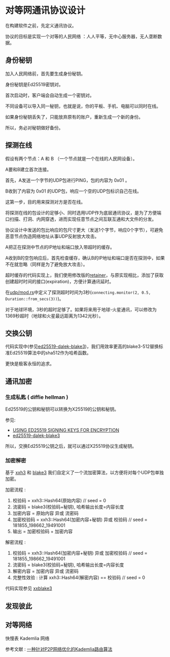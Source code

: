 # 对等网通讯协议设计

在构建软件之前，先定义通讯协议。

协议的目标是实现一个对等的人民网络 ：人人平等，无中心服务器，无人垄断数据。

## 身份秘钥

加入人民网络前，首先要生成身份秘钥。

身份秘钥是Ed25519密钥对。

首次启动时，客户端会自动生成一个密钥对。

不同设备可以导入同一秘钥，也就是说，你的平板、手机、电脑可以同时在线。

如果身份秘钥丢失了，只能放弃原有的账户，重新生成一个新的身份。

所以，务必对秘钥做好备份。

## 探测在线

假设有两个节点：A 和 B （一个节点就是一个在线的人民网设备）。

A要和B建立首次连接。

首先，A发送一个字节的UDP包进行PING，包的内容为 0x01 。

B收到了内容为 0x01 的UDP包，响应一个空的UDP包标识自己在线。

这第一步，目的用来探测对方是否在线。

将探测在线的包设计的足够小、同时选用UDP作为底层通讯协议，是为了方便端口扫描、打洞、内网穿透，进而实现任意节点之间互联互通和大文件的分发。

协议设计中发送的包比响应的包尺寸更大（发送1个字节，响应0个字节），可避免恶意节点伪造网络地址从事UDP反射放大攻击。

A把正在探测中节点的IP地址和端口放入带超时的缓存。

A收到B的空包响应后，首先检查缓存，确认B的IP地址和端口是否在探测中，如果不在就忽略（同样是为了避免放大攻击）。

超时缓存的代码实现上，我们使用修改版的[retainer](https://github.com/gcxfd/retainer)，与原实现相比，添加了获取创建超时时间的接口(expiration)，方便计算通讯延时。

在[udp/mod.rs](https://github.com/rmw-link/rust/blob/master/src/udp/mod.rs#L19)中定义了探测超时时间为3秒(`connecting.monitor(2, 0.5, Duration::from_secs(3))`)。

对于地球环境，3秒的超时足够了。如果将来用于地球-火星通讯，可以修改为1369秒超时（地球和火星最远距离为1342光秒）。

## 交换公钥

代码实现中(参见[ed25519-dalek-blake3](https://github.com/rmw-dart/ed25519-dalek-blake3/blob/master/src/blake3_512.rs))，我们用效率更高的blake3-512替换标准Ed25519算法中的sha512作为哈希函数。

更快是极客永恒的追求。

## 通讯加密

### 生成私匙 ( diffie hellman )

Ed25519的公钥和秘钥可以转换为X25519的公钥和秘钥。

参见:

* [USING ED25519 SIGNING KEYS FOR ENCRYPTION](https://blog.filippo.io/using-ed25519-keys-for-encryption/)
* [ed25519-dalek-blake3](https://github.com/rmw-dart/ed25519-dalek-blake3/commit/3ea98e4403942b328b1deedf322619622e4503a7])

所以，交换Ed25519公钥之后，就可以通过X25519协议生成秘钥。


### 加密解密

基于 [xxh3](https://crates.io/crates/twox-hash) 和 [blake3](https://crates.io/crates/blake3) 我们自定义了一个流加密算法，以方便将对每个UDP包单独加密。

加密流程 :

  1. 校验码 = xxh3::Hash64(原始内容) // seed = 0
  1. 流密码 = blake3(校验码+秘钥), 哈希输出长度=内容长度
  1. 加密内容 = 原始内容 异或 流密码
  1. 加密校验码 = xxh3::Hash64(加密内容+秘钥) 异或 校验码 // seed = 181855_198662_19491001
  1. 输出 = 加密校验码 + 加密内容

解密流程 :

  1. 校验码 = xxh3::Hash64(加密内容+秘钥) 异或 加密校验码 // seed = 181855_198662_19491001
  1. 流密码 = blake3(校验码+秘钥), 哈希输出长度=内容长度
  1. 解密内容 = 加密内容 异或 流密码
  1. 完整性效验 : 计算 xxh3::Hash64(解密内容) == 校验码 // seed = 0

代码实现参见 [xxblake3](https://docs.rs/crate/xxblake3)

## 发现彼此

## 对等网络

快慢表 Kademlia 网络

参考文献 : [一种针对P2P网络优化的Kademlia路由算法](/pdf/P2P-Kademlia.pdf)








